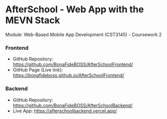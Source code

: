 # AfterSchool - Web App with the MEVN Stack

Module: Web-Based Mobile App Development (CST3145) - Coursework 2

### Frontend
- GitHub Repository: https://github.com/BonaFideBOSS/AfterSchoolFrontend/
- GitHub Page (Live link): https://bonafideboss.github.io/AfterSchoolFrontend/

### Backend
- GitHub Repository: https://github.com/BonaFideBOSS/AfterSchoolBackend/
- Live App: https://afterschoolbackend.vercel.app/